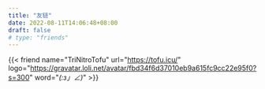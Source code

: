 ```yaml
---
title: "友链"
date: 2022-08-11T14:06:48+08:00
draft: false
# type: "friends"
---
```


{{< friend name="TriNitroTofu" url="https://tofu.icu/" logo="https://gravatar.loli.net/avatar/fbd34f6d37010eb9a615fc9cc22e95f0?s=300" word="_(:з」∠)_" >}}
